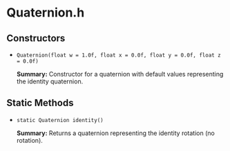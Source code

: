 # Quaternion.h

## Constructors

- `Quaternion(float w = 1.0f, float x = 0.0f, float y = 0.0f, float z = 0.0f)`

  **Summary:** Constructor for a quaternion with default values representing the identity quaternion.

## Static Methods

- `static Quaternion identity()`

  **Summary:** Returns a quaternion representing the identity rotation (no rotation).
